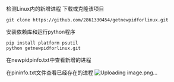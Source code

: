 检测Linux内的新增进程
下载或克隆该项目


 ```
git clone https://github.com/2861330454/getnewpidforlinux.git
 ```
安装依赖库和运行python程序
 ```
 pip install platform psutil
 python getnewpidforlinux.git
 ```

在newpidpinfo.txt中查看新增的进程

在pininfo.txt文件查看已经存在的进程
![Uploading image.png…]()

